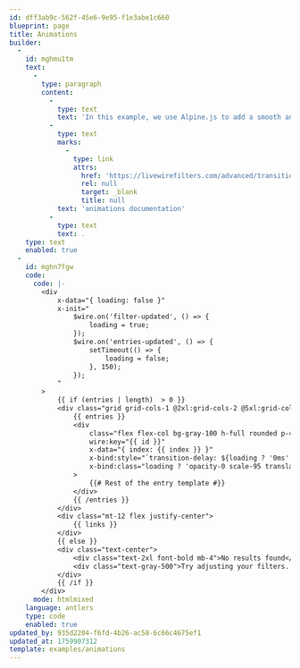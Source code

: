 ```yaml
---
id: dff3ab9c-562f-45e6-9e95-f1e3abe1c660
blueprint: page
title: Animations
builder:
  -
    id: mghmu1tm
    text:
      -
        type: paragraph
        content:
          -
            type: text
            text: 'In this example, we use Alpine.js to add a smooth animation as Livewire fetches new entries. Check out the code below to see how straightforward the setup is! For a deeper dive, visit the '
          -
            type: text
            marks:
              -
                type: link
                attrs:
                  href: 'https://livewirefilters.com/advanced/transitions-animations'
                  rel: null
                  target: _blank
                  title: null
            text: 'animations documentation'
          -
            type: text
            text: .
    type: text
    enabled: true
  -
    id: mghn7fgw
    code:
      code: |-
        <div
            x-data="{ loading: false }"
            x-init="
                $wire.on('filter-updated', () => {
                    loading = true;
                });
                $wire.on('entries-updated', () => {
                    setTimeout(() => {
                        loading = false;
                    }, 150);
                });
            "
        >
            {{ if (entries | length)  > 0 }}
            <div class="grid grid-cols-1 @2xl:grid-cols-2 @5xl:grid-cols-3 @6xl:grid-cols-4 gap-8">
                {{ entries }}
                <div
                    class="flex flex-col bg-gray-100 h-full rounded p-4 transition-all duration-300 ease-out"
                    wire:key="{{ id }}"
                    x-data="{ index: {{ index }} }"
                    x-bind:style="`transition-delay: ${loading ? '0ms' : (index * 50) + 'ms'}`"
                    x-bind:class="loading ? 'opacity-0 scale-95 translate-y-4' : 'opacity-100 scale-100 translate-y-0'"
                >
                    {{# Rest of the entry template #}}
                </div>
                {{ /entries }}
            </div>
            <div class="mt-12 flex justify-center">
                {{ links }}
            </div>
            {{ else }}
            <div class="text-center">
                <div class="text-2xl font-bold mb-4">No results found</div>
                <div class="text-gray-500">Try adjusting your filters.
            </div>
            {{ /if }}
        </div>
      mode: htmlmixed
    language: antlers
    type: code
    enabled: true
updated_by: 935d2204-f6fd-4b26-ac58-6c66c4675ef1
updated_at: 1759907312
template: examples/animations
---
```

